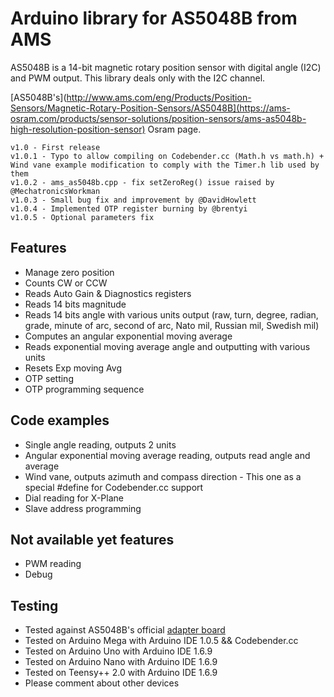Arduino library for AS5048B from AMS
==============

AS5048B is a 14-bit magnetic rotary position sensor with digital angle (I2C) and PWM output.
This library deals only with the I2C channel.

[AS5048B's](http://www.ams.com/eng/Products/Position-Sensors/Magnetic-Rotary-Position-Sensors/AS5048B](https://ams-osram.com/products/sensor-solutions/position-sensors/ams-as5048b-high-resolution-position-sensor) Osram page.

	v1.0 - First release
	v1.0.1 - Typo to allow compiling on Codebender.cc (Math.h vs math.h) + Wind vane example modification to comply with the Timer.h lib used by them
	v1.0.2 - ams_as5048b.cpp - fix setZeroReg() issue raised by @MechatronicsWorkman
	v1.0.3 - Small bug fix and improvement by @DavidHowlett
	v1.0.4 - Implemented OTP register burning by @brentyi
	v1.0.5 - Optional parameters fix


## Features ##
- Manage zero position
- Counts CW or CCW
- Reads Auto Gain & Diagnostics registers
- Reads 14 bits magnitude
- Reads 14 bits angle with various units output (raw, turn, degree, radian, grade, minute of arc, second of arc, Nato mil, Russian mil, Swedish mil)
- Computes an angular exponential moving average
- Reads exponential moving average angle and outputting with various units
- Resets Exp moving Avg
- OTP setting
- OTP programming sequence

## Code examples ##
- Single angle reading, outputs 2 units
- Angular exponential moving average reading, outputs read angle and average
- Wind vane, outputs azimuth and compass direction - This one as a special #define for Codebender.cc support
- Dial reading for X-Plane
- Slave address programming

## Not available yet features ##
- PWM reading
- Debug

## Testing ##
- Tested against AS5048B's official [adapter board](http://www.ams.com/eng/Support/Demoboards/Position-Sensors/Rotary-Magnetic-Position-Sensors/AS5048B-Adapterboard)
- Tested on Arduino Mega with Arduino IDE 1.0.5 && Codebender.cc
- Tested on Arduino Uno with Arduino IDE 1.6.9
- Tested on Arduino Nano with Arduino IDE 1.6.9
- Tested on Teensy++ 2.0 with Arduino IDE 1.6.9
- Please comment about other devices
